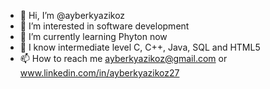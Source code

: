- 👋 Hi, I’m @ayberkyazikoz
- 👀 I’m interested in software development
- 🌱 I’m currently learning Phyton now
- 🦾 I know intermediate level C, C++, Java, SQL and  HTML5
- 📫 How to reach me ayberkyazikoz@gmail.com or www.linkedin.com/in/ayberkyazikoz27

<!---
ayberkyazikoz/ayberkyazikoz is a ✨ special ✨ repository because its `README.md` (this file) appears on your GitHub profile.
You can click the Preview link to take a look at your changes.
--->

